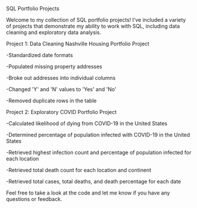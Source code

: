 SQL Portfolio Projects

Welcome to my collection of SQL portfolio projects! I've included a variety of projects that demonstrate my ability to work with SQL, including data cleaning and exploratory data analysis.


Project 1: Data Cleaning Nashville Housing Portfolio Project

-Standardized date formats

-Populated missing property addresses

-Broke out addresses into individual columns

-Changed 'Y' and 'N' values to 'Yes' and 'No'

-Removed duplicate rows in the table


Project 2: Exploratory COVID Portfolio Project

-Calculated likelihood of dying from COVID-19 in the United States

-Determined percentage of population infected with COVID-19 in the United States

-Retrieved highest infection count and percentage of population infected for each location

-Retrieved total death count for each location and continent

-Retrieved total cases, total deaths, and death percentage for each date

Feel free to take a look at the code and let me know if you have any questions or feedback.
